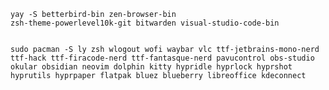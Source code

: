 <code>yay -S betterbird-bin zen-browser-bin zsh-theme-powerlevel10k-git bitwarden visual-studio-code-bin
</code>

<code>
sudo pacman -S ly zsh wlogout wofi waybar vlc ttf-jetbrains-mono-nerd ttf-hack ttf-firacode-nerd ttf-fantasque-nerd pavucontrol obs-studio okular obsidian neovim dolphin kitty hypridle hyprlock hyprshot hyprutils hyprpaper flatpak bluez blueberry libreoffice kdeconnect
</code>
